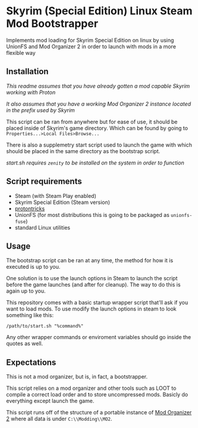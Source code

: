 # Skyrim (Special Edition) Linux Steam Mod Bootstrapper
Implements mod loading for Skyrim Special Edition on linux by using UnionFS and Mod Organizer 2 in order to launch with mods in a more flexible way

## Installation
*This readme assumes that you have already gotten a mod capable Skyrim working with Proton*

*It also assumes that you have a working Mod Organizer 2 instance located in the prefix used by Skyrim*

This script can be ran from anywhere but for ease of use, it should be placed inside of Skyrim's game directory.
Which can be found by going to `Properties...>Local Files>Browse...`

There is also a supplemetry start script used to launch the game with which should be placed in the same directory as the bootstrap script.

*start.sh requires `zenity` to be installed on the system in order to function*

## Script requirements
* Steam (with Steam Play enabled)
* Skyrim Special Edition (Steam version)
* [protontricks](https://github.com/Matoking/protontricks)
* UnionFS (for most distributions this is going to be packaged as `unionfs-fuse`)
* standard Linux utilities

## Usage
The bootstrap script can be ran at any time, the method for how it is executed is up to you.

One solution is to use the launch options in Steam to launch the script before the game launches (and after for cleanup).
The way to do this is again up to you.

This repository comes with a basic startup wrapper script that'll ask if you want to load mods.
To use modify the launch options in steam to look something like this:

`/path/to/start.sh "%command%"`

Any other wrapper commands or enviroment variables should go inside the quotes as well.

## Expectations
This is not a mod organizer, but is, in fact, a bootstrapper.

This script relies on a mod organizer and other tools such as LOOT to compile a correct load order and to store uncompressed mods.
Basicly do everything except launch the game.

This script runs off of the structure of a portable instance of [Mod Organizer 2](https://github.com/ModOrganizer2/modorganizer)
where all data is under `C:\\Modding\\MO2`.

